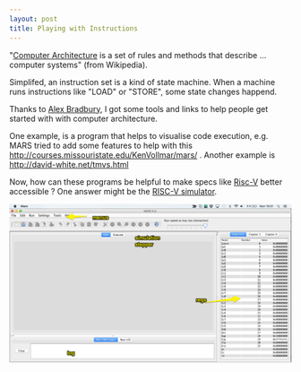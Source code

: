 ```yaml
---
layout: post
title: Playing with Instructions
---
```

"[Computer Architecture](https://en.wikipedia.org/wiki/Computer_architecture) is a set of rules and methods that describe ... computer systems" (from Wikipedia). 

Simplifed, an instruction set is  a kind of state machine. When a machine runs instructions like "LOAD" or "STORE", some state changes happend. 

Thanks to [Alex Bradbury](https://twitter.com/asbradbury?lang=en), I got some tools and links to help people get started with with computer architecture. 

One example, is a program that helps to visualise code execution, e.g. MARS tried to add some features to help with this http://courses.missouristate.edu/KenVollmar/mars/ . Another example is  http://david-white.net/tmvs.html 

Now, how can these programs be helpful to make specs like [Risc-V](https://riscv.org/specifications/) better accessible ? One answer might be the [RISC-V simulator](https://github.com/s-macke/jor1k/blob/master/js/worker/riscv/safecpu.js).

<img src="/media/images/workspace_mars_4.png" />
